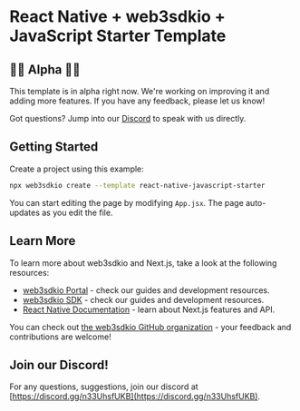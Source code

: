 # React Native + web3sdkio + JavaScript Starter Template

## 👷🚧 Alpha 🚧👷

This template is in alpha right now. We're working on improving it and adding more features. If you have any feedback, please let us know!

Got questions? Jump into our [Discord](https://discord.com/invite/web3sdkio) to speak with us directly.

## Getting Started

Create a project using this example:

```bash
npx web3sdkio create --template react-native-javascript-starter
```

You can start editing the page by modifying `App.jsx`. The page auto-updates as you edit the file.

## Learn More

To learn more about web3sdkio and Next.js, take a look at the following resources:

- [web3sdkio Portal](https://docs.web3sdk.io) - check our guides and development resources.
- [web3sdkio SDK](https://docs.web3sdk.io/sdk) - check our guides and development resources.
- [React Native Documentation](https://reactnative.dev/) - learn about Next.js features and API.

You can check out [the web3sdkio GitHub organization](https://github.com/web3sdkio) - your feedback and contributions are welcome!

## Join our Discord!

For any questions, suggestions, join our discord at [https://discord.gg/n33UhsfUKB](https://discord.gg/n33UhsfUKB).
